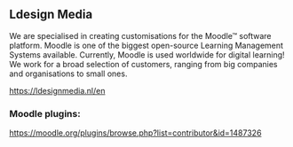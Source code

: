 ## Ldesign Media

We are specialised in creating customisations for the Moodle™ software platform. Moodle is one of the biggest open-source Learning Management Systems available. Currently, Moodle is used worldwide for digital learning! We work for a broad selection of customers, ranging from big companies and organisations to small ones. 

https://ldesignmedia.nl/en


### Moodle plugins:

https://moodle.org/plugins/browse.php?list=contributor&id=1487326
